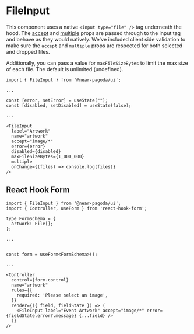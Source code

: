 # FileInput

This component uses a native `<input type="file" />` tag underneath the hood. The [accept](https://developer.mozilla.org/en-US/docs/Web/HTML/Attributes/accept) and [multiple](https://developer.mozilla.org/en-US/docs/Web/HTML/Attributes/multiple) props are passed through to the input tag and behave as they would natively. We've included client side validation to make sure the `accept` and `multiple` props are respected for both selected and dropped files.

Additionally, you can pass a value for `maxFileSizeBytes` to limit the max size of each file. The default is unlimited (undefined).

```tsx
import { FileInput } from '@near-pagoda/ui';

...

const [error, setError] = useState("");
const [disabled, setDisabled] = useState(false);

...

<FileInput
  label="Artwork"
  name="artwork"
  accept="image/*"
  error={error}
  disabled={disabled}
  maxFileSizeBytes={1_000_000}
  multiple
  onChange={(files) => console.log(files)}
/>
```

## React Hook Form

```tsx
import { FileInput } from '@near-pagoda/ui';
import { Controller, useForm } from 'react-hook-form';

type FormSchema = {
  artwork: File[];
};

...


const form = useForm<FormSchema>();

...

<Controller
  control={form.control}
  name="artwork"
  rules={{
    required: 'Please select an image',
  }}
  render={({ field, fieldState }) => (
    <FileInput label="Event Artwork" accept="image/*" error={fieldState.error?.message} {...field} />
  )}
/>
```
